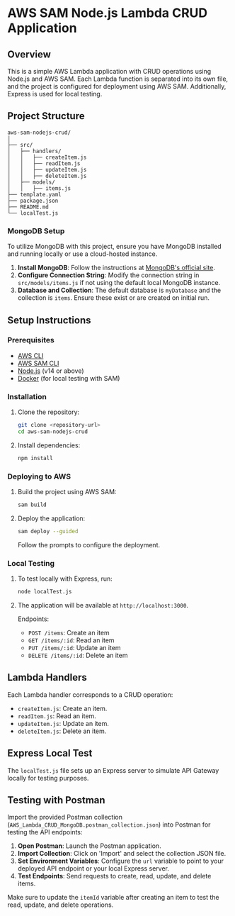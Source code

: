 
# AWS SAM Node.js Lambda CRUD Application

## Overview
This is a simple AWS Lambda application with CRUD operations using Node.js and AWS SAM. Each Lambda function is separated into its own file, and the project is configured for deployment using AWS SAM. Additionally, Express is used for local testing.

## Project Structure
```
aws-sam-nodejs-crud/
│
├── src/
│   ├── handlers/
│   │   ├── createItem.js
│   │   ├── readItem.js
│   │   ├── updateItem.js
│   │   ├── deleteItem.js
│   ├── models/
│   │   ├── items.js
├── template.yaml
├── package.json
├── README.md
└── localTest.js
```


### MongoDB Setup
To utilize MongoDB with this project, ensure you have MongoDB installed and running locally or use a cloud-hosted instance.

1. **Install MongoDB**: Follow the instructions at [MongoDB's official site](https://www.mongodb.com/try/download/community).
2. **Configure Connection String**: Modify the connection string in `src/models/items.js` if not using the default local MongoDB instance.
3. **Database and Collection**: The default database is `myDatabase` and the collection is `items`. Ensure these exist or are created on initial run.


## Setup Instructions

### Prerequisites
- [AWS CLI](https://aws.amazon.com/cli/)
- [AWS SAM CLI](https://aws.amazon.com/serverless/sam/)
- [Node.js](https://nodejs.org/) (v14 or above)
- [Docker](https://www.docker.com/) (for local testing with SAM)

### Installation
1. Clone the repository:
   ```bash
   git clone <repository-url>
   cd aws-sam-nodejs-crud
   ```

2. Install dependencies:
   ```bash
   npm install
   ```

### Deploying to AWS
1. Build the project using AWS SAM:
   ```bash
   sam build
   ```

2. Deploy the application:
   ```bash
   sam deploy --guided
   ```

   Follow the prompts to configure the deployment.

### Local Testing
1. To test locally with Express, run:
   ```bash
   node localTest.js
   ```

2. The application will be available at `http://localhost:3000`.

   Endpoints:
   - `POST /items`: Create an item
   - `GET /items/:id`: Read an item
   - `PUT /items/:id`: Update an item
   - `DELETE /items/:id`: Delete an item

## Lambda Handlers

Each Lambda handler corresponds to a CRUD operation:
- `createItem.js`: Create an item.
- `readItem.js`: Read an item.
- `updateItem.js`: Update an item.
- `deleteItem.js`: Delete an item.

## Express Local Test
The `localTest.js` file sets up an Express server to simulate API Gateway locally for testing purposes.

## Testing with Postman
Import the provided Postman collection (`AWS_Lambda_CRUD_MongoDB.postman_collection.json`) into Postman for testing the API endpoints:

1. **Open Postman**: Launch the Postman application.
2. **Import Collection**: Click on 'Import' and select the collection JSON file.
3. **Set Environment Variables**: Configure the `url` variable to point to your deployed API endpoint or your local Express server.
4. **Test Endpoints**: Send requests to create, read, update, and delete items.

Make sure to update the `itemId` variable after creating an item to test the read, update, and delete operations.
